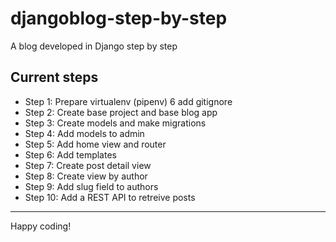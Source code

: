 # djangoblog-step-by-step
A blog developed in Django step by step

## Current steps

* Step 1: Prepare virtualenv (pipenv) 6 add gitignore
* Step 2: Create base project and base blog app
* Step 3: Create models and make migrations
* Step 4: Add models to admin
* Step 5: Add home view and router
* Step 6: Add templates
* Step 7: Create post detail view
* Step 8: Create view by author
* Step 9: Add slug field to authors
* Step 10: Add a REST API to retreive posts

___
Happy coding!
